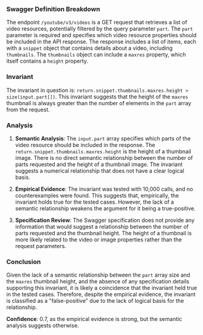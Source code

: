### Swagger Definition Breakdown
The endpoint `/youtube/v3/videos` is a GET request that retrieves a list of video resources, potentially filtered by the query parameter `part`. The `part` parameter is required and specifies which video resource properties should be included in the API response. The response includes a list of items, each with a `snippet` object that contains details about a video, including `thumbnails`. The `thumbnails` object can include a `maxres` property, which itself contains a `height` property.

### Invariant
The invariant in question is: `return.snippet.thumbnails.maxres.height > size(input.part[])`. This invariant suggests that the height of the `maxres` thumbnail is always greater than the number of elements in the `part` array from the request.

### Analysis
1. **Semantic Analysis**: The `input.part` array specifies which parts of the video resource should be included in the response. The `return.snippet.thumbnails.maxres.height` is the height of a thumbnail image. There is no direct semantic relationship between the number of parts requested and the height of a thumbnail image. The invariant suggests a numerical relationship that does not have a clear logical basis.

2. **Empirical Evidence**: The invariant was tested with 10,000 calls, and no counterexamples were found. This suggests that, empirically, the invariant holds true for the tested cases. However, the lack of a semantic relationship weakens the argument for it being a true-positive.

3. **Specification Review**: The Swagger specification does not provide any information that would suggest a relationship between the number of parts requested and the thumbnail height. The height of a thumbnail is more likely related to the video or image properties rather than the request parameters.

### Conclusion
Given the lack of a semantic relationship between the `part` array size and the `maxres` thumbnail height, and the absence of any specification details supporting this invariant, it is likely a coincidence that the invariant held true in the tested cases. Therefore, despite the empirical evidence, the invariant is classified as a "false-positive" due to the lack of logical basis for the relationship.

**Confidence**: 0.7, as the empirical evidence is strong, but the semantic analysis suggests otherwise.
